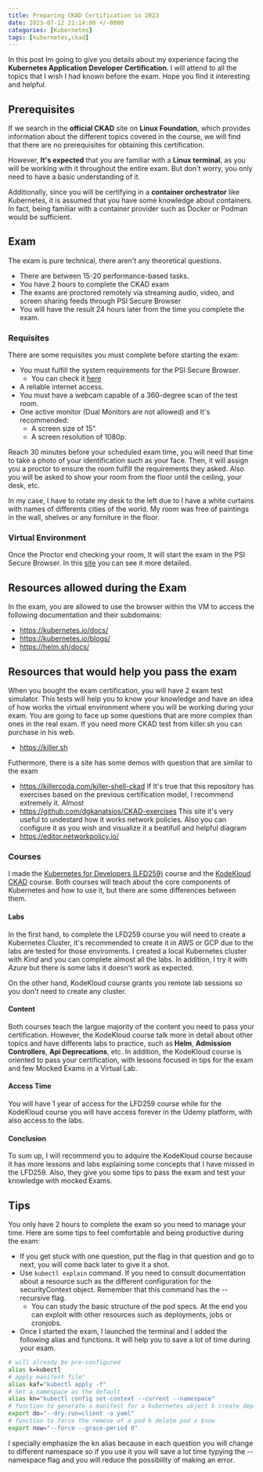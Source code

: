 ```yaml
---
title: Preparing CKAD Certification in 2023
date: 2023-07-12 21:14:00 +/-0000
categories: [Kubernetes]
tags: [kubernetes,ckad]
---
```


In this post Im going to give you details about my experience facing the **Kubernetes Application Developer Certification**. I will attend to all the topics that I wish I had known before the exam. Hope you find it interesting and helpful.

## Prerequisites
If we search in the **official CKAD** site on **Linux Foundation**, which provides information about the different topics covered in the course, we will find that there are no prerequisites for obtaining this certification.

However, **It's expected** that you are familiar with a **Linux terminal**, as you will be working with it throughout the entire exam. But don't worry, you only need to have a basic understanding of it.

Additionally, since you will be certifying in a **container orchestrator** like Kubernetes, it is assumed that you have some knowledge about containers. In fact, being familiar with a container provider such as Docker or Podman would be sufficient.

## Exam
The exam is pure technical, there aren't any theoretical questions. 
- There are between 15-20 performance-based tasks.
- You have 2 hours to complete the CKAD exam
- The exams are proctored remotely via streaming audio, video, and screen sharing feeds through PSI Secure Browser
- You will have the result 24 hours later from the time you complete the exam.

### Requisites
There are some requisites you must complete before starting the exam:
- You must fulfill the system requirements for the PSI Secure Browser.
  - You can check it [here](https://syscheck.bridge.psiexams.com/)
- A reliable internet access.
- You must have a webcam capable of a 360-degree scan of the test room.
- One active monitor (Dual Monitors are not allowed) and It's recommended:
  - A screen size of 15”.
  - A screen resolution of 1080p.

Reach 30 minutes before your scheduled exam time, you will need that time to take a photo of your identification such as your face. Then, it will assign you a proctor to ensure the room fulfill the requirements they asked. Also you will be asked to show your room from the floor until the ceiling, your desk, etc.

In my case, I have to rotate my desk to the left due to I have a white curtains with names of differents cities of the world. My room was free of paintings in the wall, shelves or any forniture in the floor.

### Virtual Environment
Once the Proctor end checking your room, It will start the exam in the PSI Secure Browser. In this [site](https://docs.linuxfoundation.org/tc-docs/certification/lf-handbook2/exam-user-interface/examui-performance-based-exams) you can see it more detailed.


## Resources allowed during the Exam

In the exam, you are allowed to use the browser within the VM to access the following documentation and their subdomains: 
- https://kubernetes.io/docs/
- https://kubernetes.io/blogs/
- https://helm.sh/docs/

## Resources that would help you pass the exam

When you bought the exam certification, you will have 2 exam test simulator. This tests will help you to know your knowledge and have an idea of how works the virtual environment where you will be working during your exam. You are going to face up some questions that are more complex than ones in the real exam. If you need more CKAD test from killer.sh you can purchase in his web.
- https://killer.sh

Futhermore, there is a site has some demos with question that are similar to the exam
- https://killercoda.com/killer-shell-ckad
If It's true that this repository has exercises based on the previous certification model, I recommend extremely it. Almost 
- https://github.com/dgkanatsios/CKAD-exercises
  This site it's very useful to undestard how it works network policies. Also you can configure it as you wish and visualize it a beatifull and helpful diagram
- https://editor.networkpolicy.io/

### Courses

I made the [Kubernetes for Developers (LFD259)](https://training.linuxfoundation.org/training/kubernetes-for-developers/) course and the [KodeKloud CKAD](https://kodekloud.com/courses/certified-kubernetes-application-developer-ckad/) course. Both courses will teach about the core components of Kubernetes and how to use it, but there are some differences between them.

#### Labs
In the first hand, to complete the LFD259 course you will need to create a Kubernetes Cluster, it's recommended to create it in AWS or GCP due to the labs are tested for those enviroments. I created a local Kubernetes cluster with *Kind* and you can complete almost all the labs. In addition, I try it with *Azure* but there is some labs it doesn't work as expected.

On the other hand, KodeKloud course grants you remote lab sessions so you don't need to create any cluster.

#### Content
Both courses teach the largue majority of the content you need to pass your certification. However, the KodeKloud course talk more in detail about other topics and have differents labs to practice, such as **Helm**, **Admission Controllers**, **Api Deprecations**, etc. In addition, the KodeKloud course is oriented to pass your certification, with lessons focused in tips for the exam and few Mocked Exams in a Virtual Lab.

#### Access Time
You will have 1 year of access for the LFD259 course while for the KodeKloud course you will have access forever in the Udemy platform, with also access to the labs.

#### Conclusion
To sum up, I will recommend you to adquire the KodeKloud course because it has more lessons and labs explaining some concepts that I have missed in the LFD259. Also, they give you some tips to pass the exam and test your knowledge with mocked Exams.

## Tips
You only have 2 hours to complete the exam so you need to manage your time. Here are some tips to feel comfortable and being productive during the exam:

- If you get stuck with one question, put the flag in that question and go to next, you will come back later to give it a shot.
- Use ```kubectl explain``` command. If you need to consult documentation about a resource such as the different configuration for the securityContext object. Remember that this command has the --recursive flag.
  - You can study the basic structure of the pod specs. At the end you can exploit with other resources such as deployments, jobs or cronjobs.
- Once I started the exam, I launched the terminal and I added the following alias and functions. It will help you to save a lot of time during your exam.
```bash
# will already be pre-configured
alias k=kubectl   
# apply manifest file"
alias kaf="kubectl apply -f"   
# Set a namespace as the default 
alias kn="kubectl config set-context --current --namespace"
# function to generate a manifest for a kubernetes object k create deploy nginx --image=nginx $do
export do="--dry-run=client -o yaml"
# function to force the remove of a pod k delete pod x $now 
export now="--force --grace-period 0"   
```
I specially emphasize the kn alias because in each question you will change to different namespace so if you use it you will save a lot time typying the --namespace flag and you will reduce the possibility of making an error.

